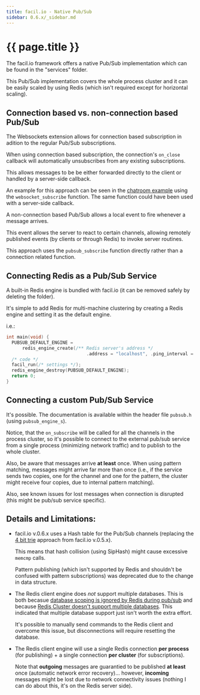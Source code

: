 ```yaml
---
title: facil.io - Native Pub/Sub
sidebar: 0.6.x/_sidebar.md
---
```

# {{ page.title }}

The facil.io framework offers a native Pub/Sub implementation which can be found in the "services" folder.

This Pub/Sub implementation covers the whole process cluster and it can be easily scaled by using Redis (which isn't required except for horizontal scaling).

## Connection based vs. non-connection based Pub/Sub

The Websockets extension allows for connection based subscription in adition to the regular Pub/Sub subscriptions.

When using connection based subscription, the connection's `on_close` callback will automatically unsubscribes from any existing subscriptions.

This allows messages to be be either forwarded directly to the client or handled by a server-side callback.

An example for this approach can be seen in the [chatroom example](index.md#an-easy-chatroom-example) using the `websocket_subscribe` function. The same function could have been used with a server-side callback.

A non-connection based Pub/Sub allows a local event to fire whenever a message arrives.

This event allows the server to react to certain channels, allowing remotely published events (by clients or through Redis) to invoke server routines.

This approach uses the `pubsub_subscribe` function directly rather than a connection related function.

## Connecting Redis as a Pub/Sub Service

A built-in Redis engine is bundled with facil.io (it can be removed safely by deleting the folder).

It's simple to add Redis for multi-machine clustering by creating a Redis engine and setting it as the default engine.

i.e.:

```c
int main(void) {
  PUBSUB_DEFAULT_ENGINE =
      redis_engine_create(/** Redis server's address */
                              .address = "localhost", .ping_interval = 2, );
  /* code */
  facil_run(/* settings */);
  redis_engine_destroy(PUBSUB_DEFAULT_ENGINE);
  return 0;
}
```

## Connecting a custom Pub/Sub Service

It's possible. The documentation is available within the header file `pubsub.h` (using `pubsub_engine_s`).

Notice, that the `on_subscribe` will be called for all the channels in the process cluster, so it's possible to connect to the external pub/sub service from a single process (minimizing network traffic) and to publish to the whole cluster.

Also, be aware that messages arrive **at least** once. When using pattern matching, messages might arrive far more than once (i.e., if the service sends two copies, one for the channel and one for the pattern, the cluster might receive four copies, due to internal pattern matching).

Also, see known issues for lost messages when connection is disrupted (this might be pub/sub service specific).

## Details and Limitations:

* facil.io v.0.6.x uses a Hash table for the Pub/Sub channels (replacing the [4 bit trie](https://en.wikipedia.org/wiki/Trie) approach from facil.io v.0.5.x).

    This means that hash collision (using SipHash) might cause excessive `memcmp` calls.

    Pattern publishing (which isn't supported by Redis and shouldn't be confused with pattern subscriptions) was deprecated due to the change in data structure.

* The Redis client engine does *not* support multiple databases. This is both becasue [database scoping is ignored by Redis during pub/sub](https://redis.io/topics/pubsub#database-amp-scoping) and because [Redis Cluster doesn't support multiple databases](https://redis.io/topics/cluster-spec). This indicated that multiple database support just isn't worth the extra effort.

   It's possible to manually send commands to the Redis client and overcome this issue, but disconnections will require resetting the database.

* The Redis client engine will use a single Redis connection **per process** (for publishing) + a single connection **per cluster** (for subscriptions).

    Note that **outgoing** messages are guarantied to be published **at least** once (automatic network error recovery)... however, **incoming** messages might be lost due to network connectivity issues (nothing I can do about this, it's on the Redis server side).
